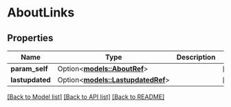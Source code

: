 # AboutLinks

## Properties

Name | Type | Description | Notes
------------ | ------------- | ------------- | -------------
**param_self** | Option<[**models::AboutRef**](AboutRef.md)> |  | [optional]
**lastupdated** | Option<[**models::LastupdatedRef**](LastupdatedRef.md)> |  | [optional]

[[Back to Model list]](../README.md#documentation-for-models) [[Back to API list]](../README.md#documentation-for-api-endpoints) [[Back to README]](../README.md)


